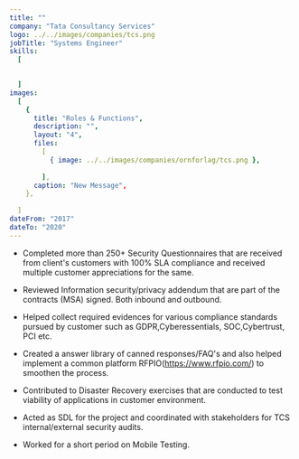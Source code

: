 ```yaml
---
title: ""
company: "Tata Consultancy Services"
logo: ../../images/companies/tcs.png
jobTitle: "Systems Engineer"
skills:
  [
 

  ]
images:
  [
    {
      title: "Roles & Functions",
      description: "",
      layout: "4",
      files:
        [
          { image: ../../images/companies/ornforlag/tcs.png },
        
        ],
      caption: "New Message",
    },
    
  ]
dateFrom: "2017"
dateTo: "2020"
---
```


- Completed more than 250+ Security Questionnaires that are
  received from client's customers with 100% SLA compliance
  and received multiple customer appreciations for the same.

- Reviewed Information security/privacy addendum that are
  part of the contracts (MSA) signed. Both inbound and
  outbound.

- Helped collect required evidences for various compliance
  standards pursued by customer such as GDPR,Cyberessentials,
  SOC,Cybertrust, PCI etc.

- Created a answer library of canned responses/FAQ's and also
  helped implement a common platform
  RFPIO(https://www.rfpio.com/) to smoothen the process.

- Contributed to Disaster Recovery exercises that are
  conducted to test viability of applications in customer
  environment.

- Acted as SDL for the project and coordinated with
  stakeholders for TCS internal/external security audits.

- Worked for a short period on Mobile Testing.
